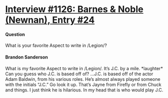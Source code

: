 # [Interview #1126: Barnes & Noble (Newnan), Entry #24](https://www.theoryland.com/intvmain.php?i=1126#24)

#### Question

What is your favorite Aspect to write in /Legion/?

#### Brandon Sanderson

What is my favorite Aspect to write in /Legion/. It’s J.C. by a mile. \*laughter\* Can you guess who J.C. is based off of? ...J.C. is based off of the actor Adam Baldwin, from his various roles. He’s almost always played someone with the initials “J.C.” Go look it up. That’s Jayne from Firefly or from Chuck and things. I just think he is hilarious. In my head that is who would play J.C.

